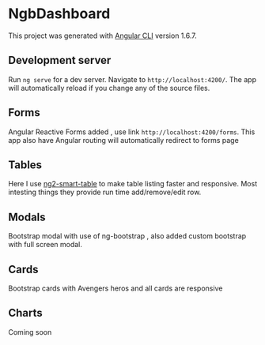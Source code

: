 # NgbDashboard

This project was generated with [Angular CLI](https://github.com/angular/angular-cli) version 1.6.7.

## Development server

Run `ng serve` for a dev server. Navigate to `http://localhost:4200/`. The app will automatically reload if you change any of the source files.

## Forms

Angular Reactive Forms added , use link `http://localhost:4200/forms`. This app also have Angular routing will automatically redirect to forms page

## Tables

Here I use [ng2-smart-table](https://akveo.github.io/ng2-smart-table/#/) to make table listing faster and responsive. Most intesting things they provide run time add/remove/edit row.

## Modals

Bootstrap modal with use of ng-bootstrap , also added custom bootstrap with full screen modal.

## Cards

Bootstrap cards with Avengers heros and all cards are responsive

## Charts

Coming soon
